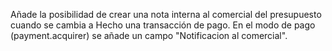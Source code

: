 Añade la posibilidad de crear una nota interna al comercial del presupuesto cuando se cambia a Hecho una transacción de pago.
En el modo de pago (payment.acquirer) se añade un campo "Notificacion al comercial".
